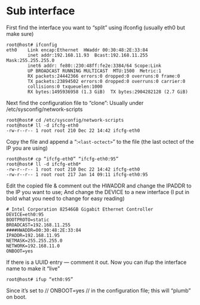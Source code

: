 # Sub interface


First find the interface you want to “split” using ifconfig (usually eth0 but make sure)

	root@host# ifconfig 
	eth0    Link encap:Ethernet  HWaddr 00:30:48:2E:33:84  
          	inet addr:192.168.11.93  Bcast:192.168.11.255  Mask:255.255.255.0
          	inet6 addr: fe80::230:48ff:fe2e:3384/64 Scope:Link
          	UP BROADCAST RUNNING MULTICAST  MTU:1500  Metric:1
          	RX packets:24442366 errors:0 dropped:0 overruns:0 frame:0
          	TX packets:23894502 errors:0 dropped:0 overruns:0 carrier:0
          	collisions:0 txqueuelen:1000 
          	RX bytes:1495936958 (1.3 GiB)  TX bytes:2904282128 (2.7 GiB)

Next find the configuration file to “clone”: Usually under /etc/sysconfig/network-scripts

	root@host# cd /etc/sysconfig/network-scripts
	root@host# ll -d ifcfg-eth0
	-rw-r--r-- 1 root root 210 Dec 22 14:42 ifcfg-eth0

Copy the file and append a “:`<last-octect>`” to the file (the last octect of the IP you are using)

	root@host# cp “ifcfg-eth0” “ifcfg-eth0:95”
	root@host# ll -d ifcfg-eth0*
	-rw-r--r-- 1 root root 210 Dec 22 14:42 ifcfg-eth0
	-rw-r--r-- 1 root root 217 Jan 14 09:11 ifcfg-eth0:95

Edit the copied file & comment out the HWADDR and change the IPADDR to the IP you want to use; And change the DEVICE to a new interface (I put in bold what you need to change for easy reading)

	# Intel Corporation 82546GB Gigabit Ethernet Controller
	DEVICE=eth0:95
	BOOTPROTO=static
	BROADCAST=192.168.11.255
	####HWADDR=00:30:48:2E:33:84
	IPADDR=192.168.11.95
	NETMASK=255.255.255.0
	NETWORK=192.168.11.0
	ONBOOT=yes

If there is a UUID entry — comment it out. Now you can ifup the interface name to make it “live”

	root@host# ifup “eth0:95”

Since it’s set to // ONBOOT=yes // in the configuration file; this will “plumb” on boot. 
